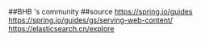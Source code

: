 ##BHB 's community
##source
https://spring.io/guides
https://spring.io/guides/gs/serving-web-content/
https://elasticsearch.cn/explore